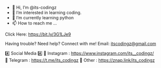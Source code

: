 - 👋 Hi, I’m @its-codingz
- 👀 I’m interested in learning coding.
- 🌱 I’m currently learning python
- 📫 How to reach me ...

Click Here: https://bit.ly/3G1LJe9

Having trouble? Need help? Connect with me!
Email: itscodingz@gmail.com

#️⃣ Social Media #️⃣
📸 Instagram : https://www.instagram.com/its__codingz/
📝 Telegram : https://t.me/its_codingz
🔗 Other : https://znap.link/its_codingz


<!---
its-codingz/its-codingz is a ✨ special ✨ repository because its `README.md` (this file) appears on your GitHub profile.
You can click the Preview link to take a look at your changes.
--->
